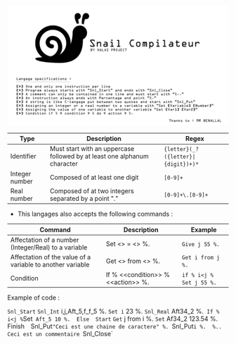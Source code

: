 ![alt text](https://raw.githubusercontent.com/HalasProject/SnailCompilateur/master/src/description.png)


Type | Description | Regex 
-----| ------------| ---------
Identifier | Must start with an uppercase followed by at least one alphanum character | `{letter}(_?({letter}\|{digit})+)*` 
Integer number | Composed of at least one digit  |  `[0-9]+`
Real number | Composed of at two integers separated by a point "." |  `[0-9]+\.[0-9]+`

- This langages also accepts the following commands : 

Command | Description | Example 
------- | ----------- | ---------------
Affectation of a number (Integer/Real) to a variable | Set <<identifier>> = <<value>> %. | `Give j 55 %.`
Affectation of the value of a variable to another variable | Get <<identifier>> from <<identifier>> %. | `Get i from j %.`
Condition | If % \<\<condition\>\> % \<\<action\>\> %. | `if % i<j % Set j 55 %.`

Example of code : 

`Snl_Start` 
`Snl_Int` i,j,Aft_5,f_f_5 %. 
`Set i` 23 %. 
`Snl_Real` Aft34_2 %.` 
If % i<j % `Set` Aft_5 10 %. 
Else 
Start` 
`Get` j from i %. 
`Set` Af34_2 123.54 %.` 
`Finish` 
`Snl_Put` "Ceci est une chaine de caractere" %. 
`Snl_Put` i %. 
%.. Ceci est un commentaire 
`Snl_Close` 
